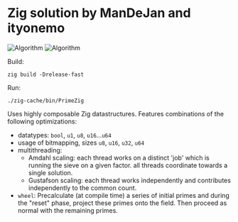 # Zig solution by ManDeJan and ityonemo

![Algorithm](https://img.shields.io/badge/Algorithm-base-green)
![Algorithm](https://img.shields.io/badge/Algorithm-<wheel>-yellowgreen)

Build:

```
zig build -Drelease-fast
```

Run:

```
./zig-cache/bin/PrimeZig
```

Uses highly composable Zig datastructures.
Features combinations of the following optimizations:

- datatypes: `bool`, `u1`, `u8`, `u16`...`u64`
- usage of bitmapping, sizes `u8`, `u16`, `u32`, `u64`
- multithreading:
  - Amdahl scaling: each thread works on a distinct 'job' which is running the sieve on a given factor.
    all threads coordinate towards a single solution.
  - Gustafson scaling:  each thread works independently and contributes independently to the common count.
- `wheel`:  Precalculate (at compile time) a series of initial primes and during the "reset" phase, project
     these primes onto the field.  Then proceed as normal with the remaining primes.